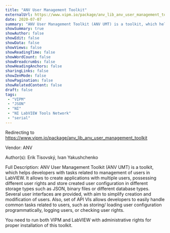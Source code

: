 ```yaml
---
title: "ANV User Management Toolkit"
externalUrl: https://www.vipm.io/package/anv_lib_anv_user_management_toolkit
date: 2020-07-07
summary: "ANV User Management Toolkit (ANV UMT) is a toolkit, which helps developers with tasks related to management of users in LabVIEW."
showSummary: true
showAuthor: false
showEdit: false
showData: false
showViews: false
showReadingTime: false
showWordCount: false
showBreadcrumbs: false
showHeadingAnchors: false
sharingLinks: false
showZenMode: false
showPagination: false
showRelatedContent: false
draft: false
tags:
 - "VIPM"
 - "JSON"
 - "NI"
 - "NI LabVIEW Tools Network"
 - "serial"
---
```


Redirecting to https://www.vipm.io/package/anv_lib_anv_user_management_toolkit

Vendor: ANV

Author(s): Erik Tisovský, Ivan Yakushchenko
 
Full Description:
ANV User Management Toolkit (ANV UMT) is a toolkit, which helps developers with tasks related to management of users in LabVIEW. It allows to create applications with multiple users, possessing different user rights and store created user configuration in different storage types such as JSON, binary files or different database types. Several user interfaces are provided, with aim to simplify creation and modification of users. Also, set of API VIs allows developers to easily handle common tasks related to users, such as storing/ loading user configuration programmatically, logging users, or checking user rights.  

You need to run both VIPM and LabVIEW with administrative rights for proper installation of this toolkit.